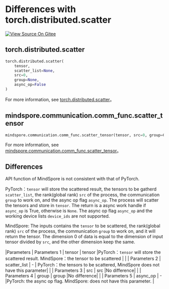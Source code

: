 # Differences with torch.distributed.scatter

[![View Source On Gitee](https://mindspore-website.obs.cn-north-4.myhuaweicloud.com/website-images/r2.4.0/resource/_static/logo_source_en.svg)](https://gitee.com/mindspore/docs/blob/r2.4.0/docs/mindspore/source_en/note/api_mapping/pytorch_diff/distributed.scatter.md)

## torch.distributed.scatter

```python
torch.distributed.scatter(
    tensor,
    scatter_list=None,
    src=0,
    group=None,
    async_op=False
)
```

For more information, see [torch.distributed.scatter](https://pytorch.org/docs/1.8.1/distributed.html#torch.distributed.scatter)。

## mindspore.communication.comm_func.scatter_tensor

```python
mindspore.communication.comm_func.scatter_tensor(tensor, src=0, group=GlobalComm.WORLD_COMM_GROUP)
```

For more information, see [mindspore.communication.comm_func.scatter_tensor](https://www.mindspore.cn/docs/en/r2.4.0/api_python/communication/mindspore.communication.comm_func.scatter_tensor.html#mindspore.communication.comm_func.scatter_tensor)。

## Differences

API function of MindSpore is not consistent with that of PyTorch.

PyTorch：`tensor` will store the scattered result, the tensors to be gatherd `scatter_list`, the rank(global rank) `src` of the process, the communication `group` to work on, and the async op flag `async_op`. The process will scatter the tensors and store in `tensor`. The return is a async work handle if `async_op` is True, otherwise is `None`. The async op flag `async_op` and the working device lists `device_ids` are not supported.

MindSpore: The inputs contains the `tensor` to be scattered, the rank(global rank) `src` of the process, the communication `group` to work on, and it will return the tensor. The dimension 0 of data is equal to the dimension of input tensor divided by `src`, and the other dimension keep the same.

|Parameters | Parameters 1 | tensor | tensor |PyTorch：`tensor` will store the scattered result. MindSpore：the tensor to be scattered |
| | Parameters 2 | scatter_list | - | PyTorch：the tensors to be scattered, MindSpore does not have this parameter|
| | Parameters 3 | src | src |No difference|
| | Parameters 4 | group | group |No difference|
| | Parameters 5 | async_op | - |PyTorch: the async op flag. MindSpore: does not have this parameter.  |